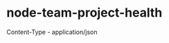 # node-team-project-health

<!-- 
POST  http://localhost:3001/auth/register
PUT   http://localhost:3001/auth/login
PATCH http://localhost:3001/auth/logout 
-->

<!-- Registration
{
    "id": "***",
    "name": "***",
    "email": "***@gmail.com"
} 
-->

<!-- Login
{
    "token": "***",
    "user": {
        "email": "***@gmail.com"
    }
} 
-->










Content-Type - application/json


